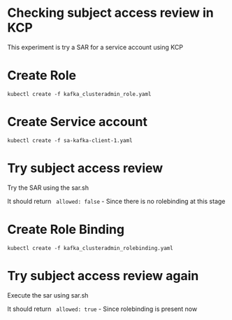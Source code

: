 # Checking subject access review in KCP

This experiment is try a SAR for a service account using KCP

 # Create Role
`kubectl create -f kafka_clusteradmin_role.yaml`

# Create Service account
`kubectl create -f sa-kafka-client-1.yaml`

# Try subject access review

Try the SAR using the sar.sh 

It should return
``` allowed: false``` - Since there is no rolebinding at this stage

# Create Role Binding 
`kubectl create -f kafka_clusteradmin_rolebinding.yaml`

# Try subject access review again
Execute the sar using sar.sh

It should return
``` allowed: true``` - Since rolebinding is present now

